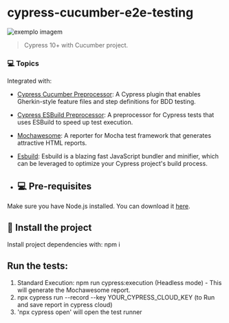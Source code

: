 # cypress-cucumber-e2e-testing

<img src="https://media-exp1.licdn.com/dms/image/C4E0BAQF1dg2KtKFdPg/company-logo_200_200/0/1626295436859?e=2159024400&v=beta&t=Ib_T9PXXQxkHRKnj3Oe65EKuR6EAh01IgAA6IGvU0FY" alt="exemplo imagem">

> Cypress 10+ with Cucumber project.

### 💻 Topics

Integrated with:

- [Cypress Cucumber Preprocessor](https://github.com/badeball/cypress-cucumber-preprocessor): A Cypress plugin that enables Gherkin-style feature files and step definitions for BDD testing.
- [Cypress ESBuild Preprocessor](https://github.com/bahmutov/cypress-esbuild-preprocessor): A preprocessor for Cypress tests that uses ESBuild to speed up test execution.
- [Mochawesome](https://www.npmjs.com/package/mochawesome): A reporter for Mocha test framework that generates attractive HTML reports.
- [Esbuild](https://github.com/badeball/cypress-cucumber-preprocessor/tree/master/examples): Esbuild is a blazing fast JavaScript bundler and minifier, which can be leveraged to optimize your Cypress project's build process.


- ## 💻 Pre-requisites

Make sure you have Node.js installed. You can download it [here](https://nodejs.org/).

## 🚀 Install the project

Install project dependencies with: npm i

## Run the tests:

1. Standard Execution: npm run cypress:execution (Headless mode) - This will generate the Mochawesome report.
2. npx cypress run --record --key YOUR_CYPRESS_CLOUD_KEY (to Run and save report in cypress cloud)
4. 'npx cypress open' will open the test runner



